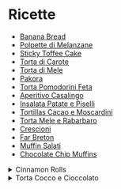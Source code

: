 # Ricette

- [Banana Bread](https://www.thebluebirdkitchen.com/banana-bread/)
- [Polpette di Melanzane](https://www.thebluebirdkitchen.com/polpette-di-melanzane/)
- [Sticky Toffee Cake](https://thehappyfoodie.co.uk/recipes/gloriously-sticky-toffee-cake)
- [Torta di Carote](https://www.tavolartegusto.it/ricetta/torta-di-carote/)
- [Torta di Mele](https://www.thebluebirdkitchen.com/torta-di-mele-e-gocce-di-cioccolato/)
- [Pakora](https://www.thebluebirdkitchen.com/pakora-al-forno/)
- [Torta Pomodorini Feta](https://www.thebluebirdkitchen.com/torta-salata-pomodorini-e-feta/)
- [Aperitivo Casalingo](https://www.thebluebirdkitchen.com/aperitivo-casalingo/)
- [Insalata Patate e Piselli](https://www.thebluebirdkitchen.com/insalata-di-patate-e-piselli/)
- [Tortillas Cacao e Moscardini](https://www.thebluebirdkitchen.com/tortillas-al-cacao-con-moscardini-piccanti/)
- [Torta Mele e Rabarbaro](https://www.gustoblog.it/post/192123/torta-rabarbaro-mele-ricetta-golosa)
- [Crescioni](https://chiaramaci.com/crescioni/)
- [Far Breton](https://www.bonappetit.com/recipe/far-breton)
- [Muffin Salati](https://redketchup.it/muffin-con-zucchine-e-feta/)
- [Chocolate Chip Muffins](https://www.littlesweetbaker.com/bakery-style-chocolate-chip-muffins-2/)

<details>
<summary>Cinnamon Rolls</summary>

Ingredients for the dough:
- 177ml whole (or 2%) milk at 40ºC
- 24 gr quick rise or active yeast
- 50 gr granulated sugar
- 420 gr BREAD flour, not for cakes
- 1 egg plus 1 egg yolk at room temperature
- 60 gr butter melted but not hot
- 3/4 teaspoon salt

For the filling:
- 400 gr dark brown sugar
- 1,5 tablespoons ground cinnamon
- 50 gr butter, softened but not melted

For the cream cheese frosting:
- Powdered Sugar
- Milk

Instructions:
- Warm the milk to ~40ºC and sprinkle the dry yeast on top of it. Wait ~5/10 minutes until it melts completely. While you wait, stir flour and salt toghether.

- Mix the milk with the sugar, the eggs and the melted butter. Once done mix solid and liquid ingredients toghether.

- Work the dough for 8/10 minutes, then let it rise covered in a oiled bowl for at least 2 hours. Keep the butter outside the fridge to have it ready for filling.

- Roll out the dough the size of a tagliere, and spread the softened butter over it leaving a margin, and then rub the cinnamon/brown sugar mixture over it.

- Roll up tightly the dough along the long side and cut 2 cm sections with a sharp knife. Place the rolls on a greased (or parchment-papered) pan and let them rise of 45/60 minutes.

- Preheat the oven to 180ºC and cook them for 20/25 minutes. Let them cool for 5/10 minutes before frosting. For the frosting mix powdered sugar and milk. Spread over cinnamon rolls and serve immediately.
  
  
</details>

<details>
<summary>Torta Cocco e Cioccolato</summary>

Ingredienti:
- 100 gr di zucchero
- 125 gr di burro
- 200 gr di cioccolato fondente
- 80 gr di farina di cocco
- 4 uova
- 2 cucchiai di farina
  
Preparazione:
Fondere burro e cioccolato in un tegame di media grandezza a bagnomaria, togliere dal fuoco ed unire lo zucchero. Aggiungere un uovo alla volta mescolando bene, quindi i cucchiai di farina e il cocco.
Imburrare e infarinare bene una teglia di 24-26 cm di diametro, versare tutto nella teglia e mettere nel forno già caldo a 180 gradi per 20-25 minuti. A fine cottura capovolgere la torta per far evaporare l'umidità dalla parte inferiore e spolverare di zucchero a velo.
</details>
